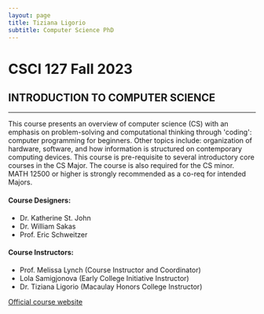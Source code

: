 ```yaml
---
layout: page
title: Tiziana Ligorio
subtitle: Computer Science PhD
---
```


# CSCI 127 Fall 2023

## INTRODUCTION TO COMPUTER SCIENCE

________________________________________

This course presents an overview of computer science (CS) with an emphasis on problem-solving and computational thinking through 'coding': computer programming for beginners. Other topics include: organization of hardware, software, and how information is structured on contemporary computing devices. This course is pre-requisite to several introductory core courses in the CS Major. The course is also required for the CS minor. MATH 12500 or higher is strongly recommended as a co-req for intended Majors.


#### Course Designers:
* Dr. Katherine St. John
* Dr. William Sakas
* Prof. Eric Schweitzer


#### Course Instructors:
* Prof. Melissa Lynch (Course Instructor and Coordinator)
* Lola Samigjonova (Early College Initiative Instructor)
* Dr. Tiziana Ligorio (Macaulay Honors College Instructor)


[Official course website](https://huntercsci127.github.io/f23.html)